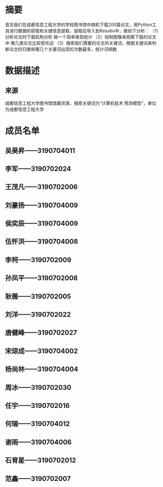 # 摘要
首先我们在成都信息工程大学的学校图书馆中随机下载200篇论文，用Python工具进行数据的获取和关键信息提取，提取后导入到Rstudio中，做如下分析：
（1）分析论文的下载机构分析 做一个简单类型统计
（2）绘制图像来观察下载的论文中 哪几类论文比较受欢迎
（3）搜索我们需要的论文的关键词，根据关键词来判断论文的归类和哪几个关键词出现的次数最多，统计词频数
# 数据描述
## 来源
成都信息工程大学图书馆馆藏资源，搜索关键词为“计算机技术 预测模型”，单位为成都信息工程大学
# 成员名单
## 吴昊昇——3190704011
## 李军——3190702024
## 王茂凡——3190702006 
## 刘豪扬——3190704009 
## 侯奕辰——3190704009 
## 伍怀洪——3190704008
## 李柯——3190702009
## 孙凤平——3190702008
## 耿薇——3190702005
## 刘洋——3190702022
## 唐健峰——3190702027
## 宋琼成——3190704002
## 杨尚林——3190704004
## 周冰——3190702030
## 任宇——3190702016
## 何瑞——3190704012 
## 谢雨——3190704006 
## 石育星——3190702012
## 范鑫——3190702007


